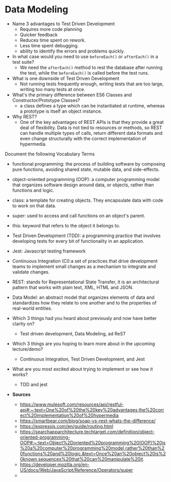 # Data Modeling

- Name 3 advantages to Test Driven Development
    - Requires more code planning
    - Quicker feedback
    - Reduces time spent on rework.
    - Less time spent debugging.
    - ability to identify the errors and problems quickly.
- In what case would you need to use ```beforeEach()``` or ```afterEach()``` in a test suite?
    - We need the ```afterEach()``` method to rest the database after running the test, while the ```beforeEach()``` is called before the test runs.
- What is one downside of Test Driven Development
    - Not running tests frequently enough, writing tests that are too large, writing too many tests at once.
- What's the primary difference between ES6 Classes and Constructor/Prototype Classes?
    - a class defines a type which can be instantiated at runtime, whereas a prototype is itself an object instance.
- Why REST?
    - One of the key advantages of REST APIs is that they provide a great deal of flexibility. Data is not tied to resources or methods, so REST can handle multiple types of calls, return different data formats and even change structurally with the correct implementation of hypermedia.

Document the following Vocabulary Terms

- functional programming: the process of building software by composing pure functions, avoiding shared state, mutable data, and side-effects.
- object-oriented programming (OOP): a computer programming model that organizes software design around data, or objects, rather than functions and logic.
- class: a template for creating objects. They encapsulate data with code to work on that data.
- super: used to access and call functions on an object's parent. 
- this: keyword that refers to the object it belongs to.
- Test Driven Development (TDD): a programming practice that involves developing tests for every bit of functionality in an application.
- Jest: Javascript testing framework
- Continuous Integration (CI):a set of practices that drive development teams to implement small changes as a mechanism to integrate and validate changes.
- REST: stands for Representational State Transfer, it is an architectural pattern that works with plain text, XML, HTML and JSON.
- Data Model: an abstract model that organizes elements of data and standardizes how they relate to one another and to the properties of real-world entities.

- Which 3 things had you heard about previously and now have better clarity on?
    - Test driven development, Data Modeling, ad ReST
- Which 3 things are you hoping to learn more about in the upcoming lecture/demo?
    - Continuous Integration, Test Driven Development, and Jest
- What are you most excited about trying to implement or see how it works?
    - TDD and jest

- **Sources**
    - https://www.mulesoft.com/resources/api/restful-api#:~:text=One%20of%20the%20key%20advantages,the%20correct%20implementation%20of%20hypermedia
    - https://smartbear.com/blog/soap-vs-rest-whats-the-difference/ 
    - https://expressjs.com/en/guide/routing.html 
    - https://searchapparchitecture.techtarget.com/definition/object-oriented-programming-OOP#:~:text=Object%2Doriented%20programming%20(OOP)%20is%20a%20computer%20programming%20model,rather%20than%20functions%20and%20logic.&text=Once%20an%20object%20is%20known,sequences%20that%20can%20manipulate%20it. 
    - https://developer.mozilla.org/en-US/docs/Web/JavaScript/Reference/Operators/super 
    - 